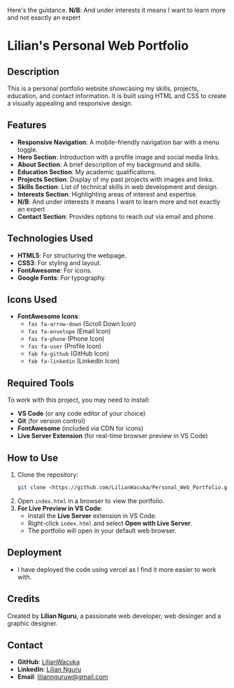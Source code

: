 Here's the guidance.
**N/B**: And under interests it means I want to learn more and not exactly an expert
# Lilian's Personal Web Portfolio

## Description
This is a personal portfolio website showcasing my skills, projects, education, and contact information. It is built using HTML and CSS to create a visually appealing and responsive design.

## Features
- **Responsive Navigation**: A mobile-friendly navigation bar with a menu toggle.
- **Hero Section**: Introduction with a profile image and social media links.
- **About Section**: A brief description of my background and skills.
- **Education Section**: My academic qualifications.
- **Projects Section**: Display of my past projects with images and links.
- **Skills Section**: List of technical skills in web development and design.
- **Interests Section**: Highlighting areas of interest and expertise.
- **N/B**: And under interests it means I want to learn more and not exactly an expert
- **Contact Section**: Provides options to reach out via email and phone.

## Technologies Used
- **HTML5**: For structuring the webpage.
- **CSS3**: For styling and layout.
- **FontAwesome**: For icons.
- **Google Fonts**: For typography.

## Icons Used
- **FontAwesome Icons**:
  - `fas fa-arrow-down` (Scroll Down Icon)
  - `fas fa-envelope` (Email Icon)
  - `fas fa-phone` (Phone Icon)
  - `fas fa-user` (Profile Icon)
  - `fab fa-github` (GitHub Icon)
  - `fab fa-linkedin` (LinkedIn Icon)

## Required Tools
To work with this project, you may need to install:
- **VS Code** (or any code editor of your choice)
- **Git** (for version control)
- **FontAwesome** (included via CDN for icons)
- **Live Server Extension** (for real-time browser preview in VS Code)

## How to Use
1. Clone the repository:
   ```bash
   git clone <https://github.com/LilianWacuka/Personal_Web_Portfolio.git>
   ```
2. Open `index.html` in a browser to view the portfolio.
3. **For Live Preview in VS Code**:
   - Install the **Live Server** extension in VS Code.
   - Right-click `index.html` and select **Open with Live Server**.
   - The portfolio will open in your default web browser.

## Deployment
- I have deployed the code using vercel as I find it more easier to work with.
## Credits
Created by **Lilian Nguru**, a passionate web developer, web desinger and a graphic designer.

## Contact
- **GitHub**: [LilianWacuka](https://github.com/LilianWacuka)
- **LinkedIn**: [Lilian Nguru](https://www.linkedin.com/in/lilian-nguru-6a8850306/)
- **Email**: liliannguruw@gmail.com


